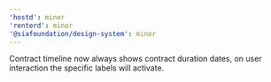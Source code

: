 ```yaml
---
'hostd': minor
'renterd': minor
'@siafoundation/design-system': minor
---
```


Contract timeline now always shows contract duration dates, on user interaction the specific labels will activate.
